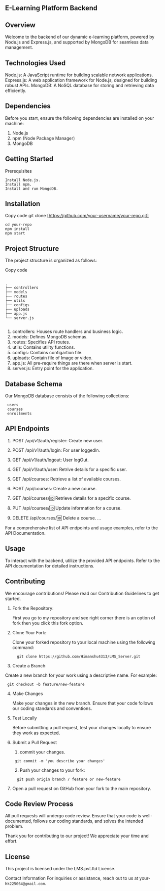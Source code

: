 

## E-Learning Platform Backend

## Overview
Welcome to the backend of our dynamic e-learning platform, powered by Node.js and Express.js, and supported by MongoDB for seamless data management.

## Technologies Used
Node.js: A JavaScript runtime for building scalable network applications.
Express.js: A web application framework for Node.js, designed for building robust APIs.
MongoDB: A NoSQL database for storing and retrieving data efficiently.

## Dependencies
Before you start, ensure the following dependencies are installed on your machine:

1. Node.js
2. npm (Node Package Manager)
3. MongoDB
## Getting Started
Prerequisites
```
Install Node.js.
Install npm.
Install and run MongoDB.
```
## Installation
Copy code
git clone [https://github.com/your-username/your-repo.git]
```
cd your-repo
npm install
npm start

```

## Project Structure
The project structure is organized as follows:

Copy code
```

.
├── controllers
├── models
├── routes
├── utils
├── configs
├── uploads
├── app.js
└── server.js


```

1. controllers: Houses route handlers and business logic.
2. models: Defines MongoDB schemas.
3. routes: Specifies API routes.
4. utils: Contains utility functions.
5. configs: Contains configartion file.
6. uploads: Contain file of Image or video.
7. app.js: All pre-require things are there when server is start.
8. server.js: Entry point for the application.

## Database Schema
Our MongoDB database consists of the following collections:

```
 users
 courses
 enrollments

```

## API Endpoints

1. POST /api/v1/auth/register: Create new user.
2. POST /api/v1/auth/login: For user loggedIn.
3. GET /api/v1/auth/logout: User logOut.
4. GET /api/v1/auth/user: Retrive details for a specific user.

5. GET /api/courses: Retrieve a list of available courses.
6. POST /api/courses: Create a new course.
7. GET /api/courses/:id: Retrieve details for a specific course.
8. PUT /api/courses/:id: Update information for a course.
9. DELETE /api/courses/:id: Delete a course.
...

 For a comprehensive list of API endpoints and usage examples, refer to the API Documentation.

## Usage

To interact with the backend, utilize the provided API endpoints. Refer to the API documentation for detailed instructions.

## Contributing

We encourage contributions! Please read our Contribution Guidelines to get started.

1. Fork the Repository:

      First you go to my repository and see right corner there is an option of fork then you click this fork option.

2. Clone Your Fork:

   Clone your forked repository to your local machine using the following command:

   ```
     git clone https://github.com/Himanshu4313/LMS_Server.git

   ```
3. Create a Branch

  Create a new branch for your work using a descriptive name. For example:

  ```
   git checkout -b feature/new-feature

  ```
4. Make Changes

    Make your changes in the new branch. Ensure that your code follows our coding standards and conventions.   

5. Test Locally

   Before submitting a pull request, test your changes locally to ensure they work as expected.

6. Submit a Pull Request

   1. commit your changes.

   ```
    git commit -m 'you describe your changes'

   ```
   2. Push your changes to your fork:

   ```
     git push origin branch / feature or new-feature

   ```
  3. Open a pull request on GitHub from your fork to the main repository.

## Code Review Process

 All pull requests will undergo code review. Ensure that your code is well-documented, follows our coding standards, and solves the intended problem.

  Thank you for contributing to our project! We appreciate your time and effort.
## License

This project is licensed under the LMS.pvt.ltd License.

Contact Information
For inquiries or assistance, reach out to us at your-`hk225064@gmail.com`.
























































































































